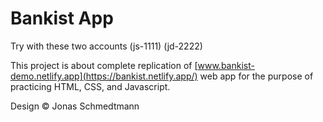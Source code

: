 # Bankist App
 
Try with these two accounts (js-1111) (jd-2222)

This project is about complete replication of [www.bankist-demo.netlify.app](https://bankist.netlify.app/) web app for the purpose of practicing HTML, CSS, and Javascript.

Design © Jonas Schmedtmann
